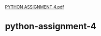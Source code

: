 [PYTHON ASSIGNMENT 4.pdf](https://github.com/Nithin0201/python-assignment-4/files/8638916/PYTHON.ASSIGNMENT.4.pdf)
# python-assignment-4
